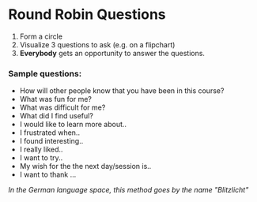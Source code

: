 
# Round Robin Questions

1. Form a circle
2. Visualize 3 questions to ask (e.g. on a flipchart)
3. **Everybody** gets an opportunity to answer the questions.

### Sample questions:

* How will other people know that you have been in this course?
* What was fun for me?
* What was difficult for me?
* What did I find useful?
* I would like to learn more about..
* I frustrated when..
* I found interesting..
* I really liked..
* I want to try..
* My wish for the the next day/session is..
* I want to thank ...

*In the German language space, this method goes by the name "Blitzlicht"*